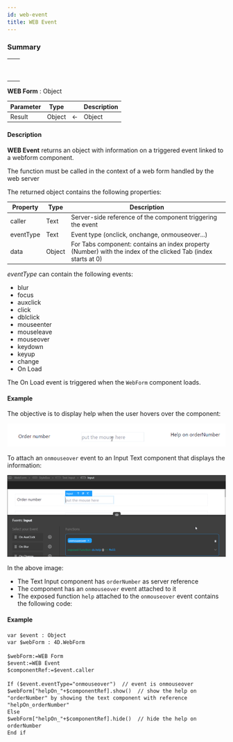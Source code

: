 ```yaml
---
id: web-event
title: WEB Event
---
```


### Summary 
||
|---|
|[<!-- INCLUDE #_command_.WEB Event.Syntax -->](#web-event)<p>&nbsp;&nbsp;&nbsp;&nbsp;<!-- INCLUDE #_command_.WEB Event.Summary --></p> |

<!-- REF #_command_.WEB Event.Syntax -->
**WEB Form** : Object<!-- END REF -->

<!-- REF #_command_.WEB Event.Params -->
|Parameter|Type||Description|
|---------|--- |:---:|------|
|Result|Object|<-| Object
<!-- END REF -->

#### Description

**WEB Event** <!-- REF #_command_.WEB Event.Summary --> returns an object with information on a triggered event linked to a webform component.<!-- END REF --> 

The function must be called in the context of a web form handled by the web server

The returned object contains the following properties:

| Property | Type | Description |
|----|----|----|
| caller | Text | Server-side reference of the component triggering the event |
| eventType | Text | Event type (onclick, onchange, onmouseover...) |
| data	| Object| For Tabs component: contains an index property (Number) with the index of the clicked Tab (index starts at 0) |

*eventType* can contain the following events: 

* blur
* focus
* auxclick
* click
* dblclick
* mouseenter
* mouseleave
* mouseover
* keydown
* keyup
* change
* On Load

The On Load event is triggered when the `WebForm` component loads.

#### Example

The objective is to display help when the user hovers over the component:

![alt-text](img/web-event-2.png)

To attach an `onmouseover` event to an Input Text component that displays the information:

![alt-text](img/web-event-1.png)

In the above image: 

* The Text Input component has `orderNumber` as server reference
* The component has an `onmouseover` event attached to it
* The exposed function `help` attached to the `onmouseover` event contains the following code: 

#### Example 

```4d
var $event : Object
var $webForm : 4D.WebForm

$webForm:=WEB Form
$event:=WEB Event
$componentRef:=$event.caller

If ($event.eventType="onmouseover")  // event is onmouseover 
$webForm["helpOn_"+$componentRef].show()  // show the help on "orderNumber" by showing the text component with reference "helpOn_orderNumber" 
Else 
$webForm["helpOn_"+$componentRef].hide()  // hide the help on orderNumber
End if 
```